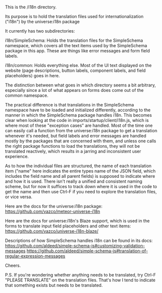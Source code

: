 This is the /i18n directory.

Its purpose is to hold the translation files used for
internationalization ("i18n") by the universe:i18n package

It currently has two subdirectories:

i18n/SimpleSchema:
	Holds the translation files for the SimpleSchema
namespace, which covers all the text items used by the SimpleSchema
package in this app. These are things like error messages and form field labels.

i18n/common:
	Holds everything else. Most of the UI text displayed on the website
(page descriptions, button labels, component labels, and field placeholders)
goes in here.

The distinction between what goes in which directory seems a bit arbitrary,
especially since a lot of what appears on forms does come out of the common
namespace.

The practical difference is that translations in the SimpleSchema namespace have
to be loaded and initialized differently, according to the manner in which the
SimpleSchema package handles i18n. This becomes clear when looking
at the code in imports/startup/client/i18n.js, which is where most of these
"exception cases" are handled. Most of the time one can easily call a function
from the universe:i18n package to get a translation whenever it's needed, but
field labels and error messages are handled mostly by the packages that are
concerned with them, and unless one calls the right package functions to load
the translations, they will not be translated reactively, which results in a
jarring and inconsistent user experience.

As to how the individual files are structured, the name of each translation item
("name" here indicates the entire types name of the JSON field, which includes
the field name and all parent fields) is supposed to indicate where and how it
is used. There isn't really a unified and consistent naming scheme, but for now
it suffices to track down where it is used in the code to get the name and then
use Ctrl-F if you need to explore the translation files, or vice versa.

Here are the docs for the universe:i18n package:
https://github.com/vazco/meteor-universe-i18n

Here are the docs for universe:i18n's Blaze support,
which is used in the forms to translate input field
placeholders and other text items:
https://github.com/vazco/universe-i18n-blaze/

Descriptions of how SimpleSchema handles i18n
can be found in its docs:
https://github.com/aldeed/simple-schema-js#customizing-validation-messages
https://github.com/aldeed/simple-schema-js#translation-of-regular-expression-messages

Cheers.

P.S. If you're wondering whether anything needs to be translated,
try Ctrl-F "PLEASE TRANSLATE" on the translation files. That's how
I tend to indicate that something exists but needs to be translated.
